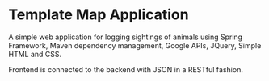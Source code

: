 # Template Map Application
A simple web application for logging sightings of animals using Spring Framework, Maven dependency management, Google
 APIs, JQuery, Simple HTML and CSS.

Frontend is connected to the backend with JSON in a RESTful fashion.